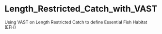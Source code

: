 # Length_Restricted_Catch_with_VAST
Using VAST on Length Restricted Catch to define Essential Fish Habitat (EFH)
